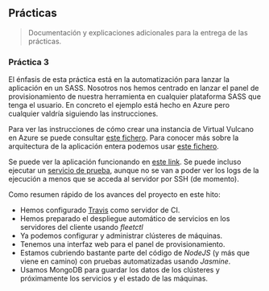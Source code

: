 
Prácticas
---------

> Documentación y explicaciones adicionales para la entrega de las prácticas.

### Práctica 3

El énfasis de esta práctica está en la automatización para lanzar la aplicación en un SASS. Nosotros nos hemos centrado en lanzar el panel de provisionamiento de nuestra herramienta en cualquier plataforma SASS que tenga el usuario. En concreto el ejemplo está hecho en Azure pero cualquier valdría siguiendo las instrucciones.

Para ver las instrucciones de cómo crear una instancia de Virtual Vulcano en Azure se puede consultar [este fichero](azure-setup.md). Para conocer más sobre la arquitectura de la aplicación entera podemos usar [este fichero](arquitecture.md).

Se puede ver la aplicación funcionando en [este link](http://137.117.145.58/). Se puede incluso ejecutar un [servicio de prueba](example-service.md), aunque no se van a poder ver los logs de la ejecución a menos que se acceda al servidor por SSH (de momento).

Como resumen rápido de los avances del proyecto en este hito:

 - Hemos configurado [Travis](https://travis-ci.org/ernestoalejo/virtual-vulcano) como servidor de CI.
 - Hemos preparado el despliegue automático de servicios en los servidores del cliente usando *fleetctl*
 - Ya podemos configurar y administrar clústeres de máquinas.
 - Tenemos una interfaz web para el panel de provisionamiento.
 - Estamos cubriendo bastante parte del código de *NodeJS* (y más que viene en camino) con pruebas automatizadas usando *Jasmine*.
 - Usamos MongoDB para guardar los datos de los clústeres y próximamente los servicios y el estado de las máquinas.
